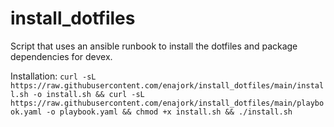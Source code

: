 # install_dotfiles
Script that uses an ansible runbook to install the dotfiles and package dependencies for devex.

Installation:
`curl -sL https://raw.githubusercontent.com/enajork/install_dotfiles/main/install.sh -o install.sh && curl -sL https://raw.githubusercontent.com/enajork/install_dotfiles/main/playbook.yaml -o playbook.yaml && chmod +x install.sh && ./install.sh`
